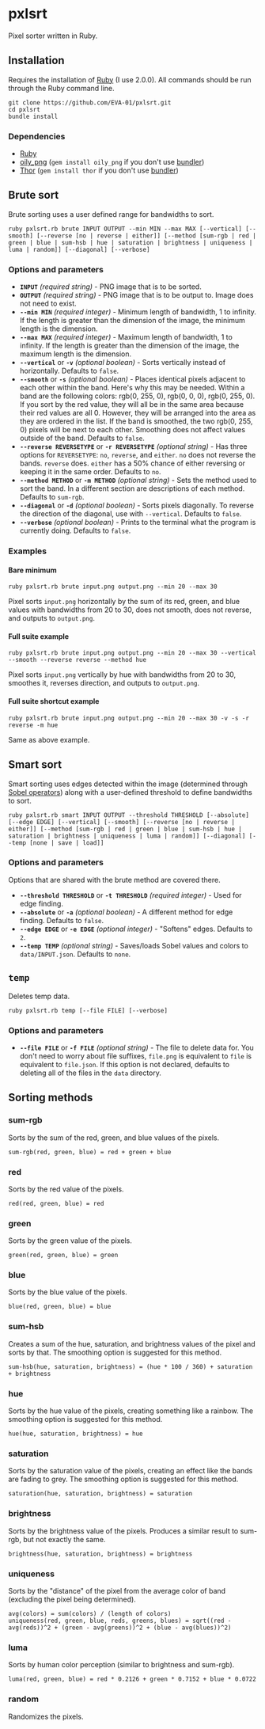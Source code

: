 pxlsrt
======

Pixel sorter written in Ruby.

## Installation

Requires the installation of [Ruby](https://www.ruby-lang.org/en/) (I use 2.0.0). All commands should be run through the Ruby command line.

```
git clone https://github.com/EVA-01/pxlsrt.git
cd pxlsrt
bundle install
```

### Dependencies ###

* [Ruby](https://www.ruby-lang.org/en/)
* [oily_png](https://github.com/wvanbergen/oily_png) (`gem install oily_png` if you don't use [bundler](http://bundler.io/))
* [Thor](https://github.com/erikhuda/thor) (`gem install thor` if you don't use [bundler](http://bundler.io/))

## Brute sort ##

Brute sorting uses a user defined range for bandwidths to sort.

```
ruby pxlsrt.rb brute INPUT OUTPUT --min MIN --max MAX [--vertical] [--smooth] [--reverse [no | reverse | either]] [--method [sum-rgb | red | green | blue | sum-hsb | hue | saturation | brightness | uniqueness | luma | random]] [--diagonal] [--verbose]
```

### Options and parameters ###

* **`INPUT`** *(required string)* - PNG image that is to be sorted.
* **`OUTPUT`** *(required string)* - PNG image that is to be output to. Image does not need to exist.
* **`--min MIN`** *(required integer)* - Minimum length of bandwidth, 1 to infinity. If the length is greater than the dimension of the image, the minimum length is the dimension.
* **`--max MAX`** *(required integer)* - Maximum length of bandwidth, 1 to infinity. If the length is greater than the dimension of the image, the maximum length is the dimension.
* **`--vertical`** or **`-v`** *(optional boolean)* - Sorts vertically instead of horizontally. Defaults to `false`.
* **`--smooth`** or **`-s`** *(optional boolean)* - Places identical pixels adjacent to each other within the band. Here's why this may be needed. Within a band are the following colors: rgb(0, 255, 0), rgb(0, 0, 0), rgb(0, 255, 0). If you sort by the red value, they will all be in the same area because their red values are all 0. However, they will be arranged into the area as they are ordered in the list. If the band is smoothed, the two rgb(0, 255, 0) pixels will be next to each other. Smoothing does not affect values outside of the band. Defaults to `false`.
* **`--reverse REVERSETYPE`** or **`-r REVERSETYPE`** *(optional string)* - Has three options for `REVERSETYPE`: `no`, `reverse`, and `either`. `no` does not reverse the bands. `reverse` does. `either` has a 50% chance of either reversing or keeping it in the same order. Defaults to `no`.
* **`--method METHOD`** or **`-m METHOD`** *(optional string)* - Sets the method used to sort the band. In a different section are descriptions of each method. Defaults to `sum-rgb`.
* **`--diagonal`** or **`-d`** *(optional boolean)* - Sorts pixels diagonally. To reverse the direction of the diagonal, use with `--vertical`. Defaults to `false`.
* **`--verbose`** *(optional boolean)* - Prints to the terminal what the program is currently doing. Defaults to `false`.

### Examples ###

#### Bare minimum ####

```
ruby pxlsrt.rb brute input.png output.png --min 20 --max 30
```

Pixel sorts `input.png` horizontally by the sum of its red, green, and blue values with bandwidths from 20 to 30, does not smooth, does not reverse, and outputs to `output.png`.

#### Full suite example ####

```
ruby pxlsrt.rb brute input.png output.png --min 20 --max 30 --vertical --smooth --reverse reverse --method hue
```

Pixel sorts `input.png` vertically by hue with bandwidths from 20 to 30, smoothes it, reverses direction, and outputs to `output.png`.

#### Full suite shortcut example ####

```
ruby pxlsrt.rb brute input.png output.png --min 20 --max 30 -v -s -r reverse -m hue
```

Same as above example.

## Smart sort ##

Smart sorting uses edges detected within the image (determined through [Sobel operators](http://en.wikipedia.org/wiki/Sobel_operator)) along with a user-defined threshold to define bandwidths to sort.

```
ruby pxlsrt.rb smart INPUT OUTPUT --threshold THRESHOLD [--absolute] [--edge EDGE] [--vertical] [--smooth] [--reverse [no | reverse | either]] [--method [sum-rgb | red | green | blue | sum-hsb | hue | saturation | brightness | uniqueness | luma | random]] [--diagonal] [--temp [none | save | load]]
```

### Options and parameters ###

Options that are shared with the brute method are covered there.

* **`--threshold THRESHOLD`** or **`-t THRESHOLD`** *(required integer)* - Used for edge finding.
* **`--absolute`** or **`-a`** *(optional boolean)* - A different method for edge finding. Defaults to `false`.
* **`--edge EDGE`** or **`-e EDGE`** *(optional integer)* - "Softens" edges. Defaults to `2`.
* **`--temp TEMP`** *(optional string)* - Saves/loads Sobel values and colors to `data/INPUT.json`. Defaults to `none`.

## `temp` ##

Deletes temp data.

```
ruby pxlsrt.rb temp [--file FILE] [--verbose]
```

### Options and parameters

* **`--file FILE`** or **`-f FILE`** *(optional string)* - The file to delete data for. You don't need to worry about file suffixes, `file.png` is equivalent to `file` is equivalent to `file.json`. If this option is not declared, defaults to deleting all of the files in the `data` directory.

## Sorting methods ##

### sum-rgb ###

Sorts by the sum of the red, green, and blue values of the pixels.

```
sum-rgb(red, green, blue) = red + green + blue
```

### red ###

Sorts by the red value of the pixels.

```
red(red, green, blue) = red
```

### green ###

Sorts by the green value of the pixels.

```
green(red, green, blue) = green
```

### blue ###

Sorts by the blue value of the pixels.

```
blue(red, green, blue) = blue
```

### sum-hsb ###

Creates a sum of the hue, saturation, and brightness values of the pixel and sorts by that. The smoothing option is suggested for this method.

```
sum-hsb(hue, saturation, brightness) = (hue * 100 / 360) + saturation + brightness
```

### hue ###

Sorts by the hue value of the pixels, creating something like a rainbow. The smoothing option is suggested for this method.

```
hue(hue, saturation, brightness) = hue
```

### saturation ###

Sorts by the saturation value of the pixels, creating an effect like the bands are fading to grey. The smoothing option is suggested for this method.

```
saturation(hue, saturation, brightness) = saturation
```

### brightness ###

Sorts by the brightness value of the pixels. Produces a similar result to sum-rgb, but not exactly the same.

```
brightness(hue, saturation, brightness) = brightness
```

### uniqueness ###

Sorts by the "distance" of the pixel from the average color of band (excluding the pixel being determined).

```
avg(colors) = sum(colors) / (length of colors)
uniqueness(red, green, blue, reds, greens, blues) = sqrt((red - avg(reds))^2 + (green - avg(greens))^2 + (blue - avg(blues))^2)
```

### luma ###

Sorts by human color perception (similar to brightness and sum-rgb).

```
luma(red, green, blue) = red * 0.2126 + green * 0.7152 + blue * 0.0722
```

### random ###

Randomizes the pixels.
